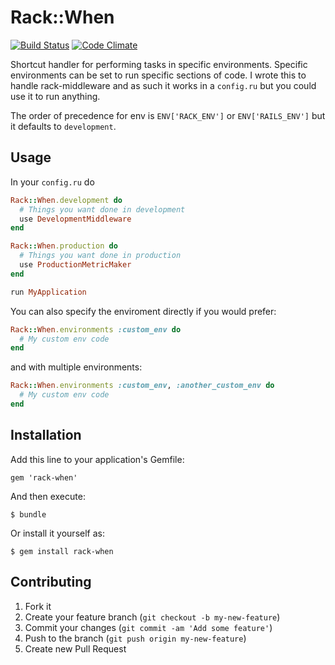 # Rack::When
[![Build Status](https://secure.travis-ci.org/JonRowe/rack-when.png?branch=master)](http://travis-ci.org/JonRowe/rack-when) [![Code Climate](https://codeclimate.com/github/JonRowe/rack-when.png)](https://codeclimate.com/github/JonRowe/rack-when)

Shortcut handler for performing tasks in specific environments. Specific
environments can be set to run specific sections of code. I wrote this
to handle rack-middleware and as such it works in a `config.ru` but you
could use it to run anything.

The order of precedence for env is `ENV['RACK_ENV']` or `ENV['RAILS_ENV']`
but it defaults to `development`.

## Usage

In your `config.ru` do

```Ruby
Rack::When.development do
  # Things you want done in development
  use DevelopmentMiddleware
end

Rack::When.production do
  # Things you want done in production
  use ProductionMetricMaker
end

run MyApplication
```

You can also specify the enviroment directly if you would prefer:

```Ruby
Rack::When.environments :custom_env do
  # My custom env code
end
```

and with multiple environments:

```Ruby
Rack::When.environments :custom_env, :another_custom_env do
  # My custom env code
end
```

## Installation

Add this line to your application's Gemfile:

    gem 'rack-when'

And then execute:

    $ bundle

Or install it yourself as:

    $ gem install rack-when

## Contributing

1. Fork it
2. Create your feature branch (`git checkout -b my-new-feature`)
3. Commit your changes (`git commit -am 'Add some feature'`)
4. Push to the branch (`git push origin my-new-feature`)
5. Create new Pull Request
